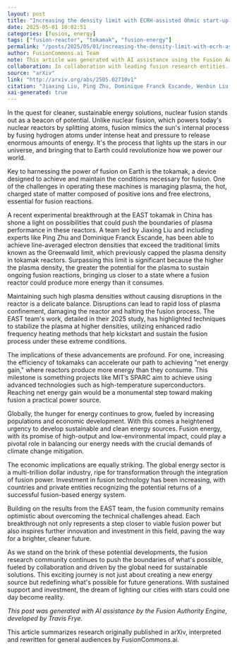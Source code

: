 ```yaml
---
layout: post
title: "Increasing the density limit with ECRH-assisted Ohmic start-up on EAST"
date: 2025-05-01 10:02:51
categories: [fusion, energy]
tags: ["fusion-reactor", "tokamak", "fusion-energy"]
permalink: "/posts/2025/05/01/increasing-the-density-limit-with-ecrh-assisted-ohmic-start-up-on-east/"
author: FusionCommons.ai Team
note: This article was generated with AI assistance using the Fusion Authority Engine, developed by Travis Frye.
collaboration: In collaboration with leading fusion research entities.
source: "arXiv"
link: "http://arxiv.org/abs/2505.02710v1"
citation: "Jiaxing Liu, Ping Zhu, Dominique Franck Escande, Wenbin Liu, Shiwei Xue, Xin Lin, Panjun Tang, Liang Wang, Ning Yan, Jinju Yang, Yanmin Duan, Kai Jia, Zhenwei Wu, Yunxin Cheng, Ling Zhang, Jinping Qian, Rui Ding, Ruijie Zhou, the EAST team (2025). *Increasing the density limit with ECRH-assisted Ohmic start-up on EAST*. arXiv."
xai-generated: true
---
```


In the quest for cleaner, sustainable energy solutions, nuclear fusion stands out as a beacon of potential. Unlike nuclear fission, which powers today's nuclear reactors by splitting atoms, fusion mimics the sun's internal process by fusing hydrogen atoms under intense heat and pressure to release enormous amounts of energy. It's the process that lights up the stars in our universe, and bringing that to Earth could revolutionize how we power our world.

Key to harnessing the power of fusion on Earth is the tokamak, a device designed to achieve and maintain the conditions necessary for fusion. One of the challenges in operating these machines is managing plasma, the hot, charged state of matter composed of positive ions and free electrons, essential for fusion reactions.

A recent experimental breakthrough at the EAST tokamak in China has shone a light on possibilities that could push the boundaries of plasma performance in these reactors. A team led by Jiaxing Liu and including experts like Ping Zhu and Dominique Franck Escande, has been able to achieve line-averaged electron densities that exceed the traditional limits known as the Greenwald limit, which previously capped the plasma density in tokamak reactors. Surpassing this limit is significant because the higher the plasma density, the greater the potential for the plasma to sustain ongoing fusion reactions, bringing us closer to a state where a fusion reactor could produce more energy than it consumes.

Maintaining such high plasma densities without causing disruptions in the reactor is a delicate balance. Disruptions can lead to rapid loss of plasma confinement, damaging the reactor and halting the fusion process. The EAST team's work, detailed in their 2025 study, has highlighted techniques to stabilize the plasma at higher densities, utilizing enhanced radio frequency heating methods that help kickstart and sustain the fusion process under these extreme conditions.

The implications of these advancements are profound. For one, increasing the efficiency of tokamaks can accelerate our path to achieving "net energy gain," where reactors produce more energy than they consume. This milestone is something projects like MIT’s SPARC aim to achieve using advanced technologies such as high-temperature superconductors. Reaching net energy gain would be a monumental step toward making fusion a practical power source.

Globally, the hunger for energy continues to grow, fueled by increasing populations and economic development. With this comes a heightened urgency to develop sustainable and clean energy sources. Fusion energy, with its promise of high-output and low-environmental impact, could play a pivotal role in balancing our energy needs with the crucial demands of climate change mitigation.

The economic implications are equally striking. The global energy sector is a multi-trillion dollar industry, ripe for transformation through the integration of fusion power. Investment in fusion technology has been increasing, with countries and private entities recognizing the potential returns of a successful fusion-based energy system.

Building on the results from the EAST team, the fusion community remains optimistic about overcoming the technical challenges ahead. Each breakthrough not only represents a step closer to viable fusion power but also inspires further innovation and investment in this field, paving the way for a brighter, cleaner future.

As we stand on the brink of these potential developments, the fusion research community continues to push the boundaries of what's possible, fueled by collaboration and driven by the global need for sustainable solutions. This exciting journey is not just about creating a new energy source but redefining what's possible for future generations. With sustained support and investment, the dream of lighting our cities with stars could one day become reality.

*This post was generated with AI assistance by the Fusion Authority Engine, developed by Travis Frye.*

This article summarizes research originally published in arXiv, interpreted and rewritten for general audiences by FusionCommons.ai.
